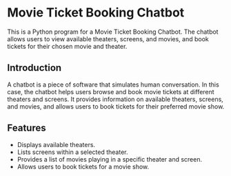 # Movie Ticket Booking Chatbot

This is a Python program for a Movie Ticket Booking Chatbot. The chatbot allows users to view available theaters, screens, and movies, and book tickets for their chosen movie and theater.



## Introduction

A chatbot is a piece of software that simulates human conversation. In this case, the chatbot helps users browse and book movie tickets at different theaters and screens. It provides information on available theaters, screens, and movies, and allows users to book tickets for their preferred movie show.

## Features

- Displays available theaters.
- Lists screens within a selected theater.
- Provides a list of movies playing in a specific theater and screen.
- Allows users to book tickets for a movie show.


